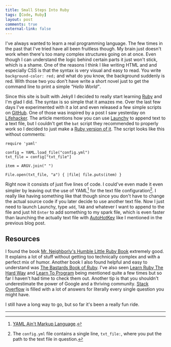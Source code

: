 ```yaml
---
title: Small Steps Into Ruby
tags: [Code, Ruby]
layout: post
comments: true
external-link: false
---
```


I've always wanted to learn a real programming language. The few times in the past that I've tried have all been fruitless though. My brain just doesn't work when there's too many complex structures going on at once. Even though I can understand the logic behind certain parts it just won't stick, which is a shame. One of the reasons I think I like writing HTML and and especially CSS is that the syntax is very visual and easy to read. You write `background-color: red;` and what do you know, the background suddenly is red. With those two you don't have write a short novel just to get the command line to print a simple *"Hello World"*.

Since this site is built with Jekyll I decided to really start learning [Ruby](http://www.ruby-lang.org/ "Ruby") and I'm glad I did. The syntax is so simple that it amazes me. Over the last few days I've experimented with it a lot and even released a few simple scripts on [GitHub](https://github.com/gummesson "GitHub"). One of those was inspired by a post I saw yesterday on 
[Lifehacker](http://lifehacker.com/5963597/why-you-should-be-using-an-app-launcher-and-how-to-make-it-do-anythingyou-want "Lifehacker"). The article mentions how you can use [Launchy](http://launchy.net/ "Launchy") to append text to a text file, but I couldn't get the `bat` script they recommended to properly work so I decided to just make a [Ruby version of it](https://github.com/gummesson/append-text "Append Text (for Launchy on GitHub"). The script looks like this without comments:

	require 'yaml'

	config = YAML.load_file("config.yml")
	txt_file = config["txt_file"]

	item = ARGV.join(" ")

	File.open(txt_file, "a") { |file| file.puts(item) }

Right now it consists of just five lines of code. I could've even made it even simpler by leaving out the use of YAML[^20121128-1] for the text file configuration[^20121128-2]. I really like having something like that though since you don't have to change the actual source code if you later decide to use another text file. Now I just need to launch Launchy, type `add`, `TAB` and whatever I want to append to the file and just hit `Enter` to add something to my spark file, which is even faster than launching the actually text file with [AutoHotKey](http://www.autohotkey.com/ "AutoHotKey") like I mentioned in the previous blog post.

## Resources

I found the book [Mr. Neighborly's Humble Little Ruby Book](http://www.humblelittlerubybook.com/book/ "Mr. Neighborly's Humble Little Ruby Book") extremely good. It explains a lot of stuff without getting too technically complex and with a perfect mix of humor. Another book I also found helpful and easy to understand was [The Bastards Book of Ruby](http://ruby.bastardsbook.com/ "The Bastards Book of Ruby"). I've also seen [Learn Ruby The Hard Way](http://ruby.learncodethehardway.org/book/ "Learn Ruby The Hard Way") and [Learn To Program](http://pine.fm/LearnToProgram/ "Learn To Program") being mentioned quite a few times but so far I haven't had time to check them out. Another tip is that you shouldn't underestimate the power of Google and a thriving community. [Stack Overflow](http://stackoverflow.com/questions/tagged/ruby "Stack Overflow") is filled with a lot of answers for literally every single question you might have.

I still have a long way to go, but so far it's been a really fun ride.

***

[^20121128-1]: [YAML Ain't Markup Language](http://en.wikipedia.org/wiki/Yaml "YAML Ain't Markup Language").
[^20121128-2]: The `config.yml` file contains a single line, `txt_file:`, where you put the path to the text file in question. 